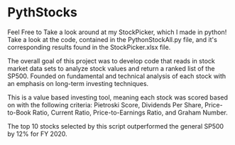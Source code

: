 # PythStocks

Feel Free to Take a look around at my StockPicker, which I made in python! Take a look at the code, contained in the PythonStockAll.py file, and it's corresponding results found in the StockPicker.xlsx file. 

The overall goal of this project was to develop code that reads in stock market data sets to analyze stock values and return a ranked list of the SP500. Founded on fundamental and technical analysis of each stock with an emphasis on long-term investing techniques. 

This is a value based investing tool, meaning each stock was scored based on with the following criteria: Pietroski Score, Dividends Per Share, Price-to-Book Ratio, Current Ratio, Price-to-Earnings Ratio, and Graham Number.

The top 10 stocks selected by this script outperformed the general SP500 by 12% for FY 2020.
